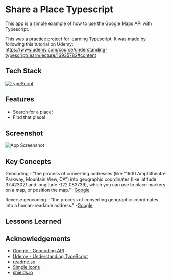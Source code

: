 
# Share a Place Typescript

This app is a simple example of how to use the Google Maps API with Typescript.


This was a practice project for learning Typescript. It was made by following this tutorial on Udemy: https://www.udemy.com/course/understanding-typescript/learn/lecture/16935782#content


## Tech Stack

[![TypeScript](https://img.shields.io/badge/-TypeScript-3178C6?logo=TypeScript&logoColor=black&style=for-the-badge)](https://www.typescriptlang.org/)


## Features

- Search for a place!
- Find that place!


## Screenshot

![App Screenshot](https://via.placeholder.com/468x300?text=App+Screenshot+Here)


## Key Concepts

Geocoding - "the process of converting addresses (like "1600 Amphitheatre Parkway, Mountain View, CA") into geographic coordinates (like latitude 37.423021 and longitude -122.083739), which you can use to place markers on a map, or position the map." -[Google](https://developers.google.com/maps/documentation/geocoding/overview)

Reverse geocoding - "the process of converting geographic coordinates into a human-readable address." -[Google](https://developers.google.com/maps/documentation/geocoding/overview)



## Lessons Learned



## Acknowledgements

- [Google - Geocoding API](https://developers.google.com/maps/documentation/geocoding/overview)
- [Udemy - Understanding TypeScript](https://www.udemy.com/course/understanding-typescript/)
- [readme.so](https://readme.so/editor)
- [Simple Icons](https://simpleicons.org/?q=redux)
- [shields.io](https://shields.io/)